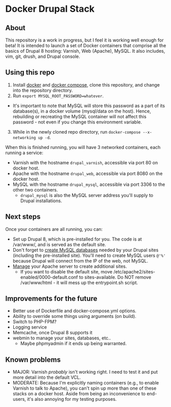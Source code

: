 # Docker Drupal Stack

## About
This repository is a work in progress, but I feel it is working well enough for beta! It is intended to launch a set of Docker containers that comprise all the basics of Drupal 8 hosting: Varnish, Web (Apache), MySQL. It also includes, vim, git, drush, and Drupal console.

## Using this repo
1. Install [docker](https://docs.docker.com/engine/installation/) and [docker compose](https://docs.docker.com/compose/install/), clone this repository, and change into the repository directory.
2. Run `export MYSQL_ROOT_PASSWORD=whatever`. 
  * It's important to note that MySQL will store this password as a part of its database(s), in a docker volume (mysql/data on the host). Hence, rebuilding or recreating the MySQL container will not affect this password - not even if you change this environment variable.
3. While in the newly cloned repo directory, run `docker-compose --x-networking up -d`.

When this is finished running, you will have 3 networked containers, each running a service: 
* Varnish with the hostname `drupal_varnish`, accessible via port 80 on docker host. 
* Apache with the hostname `drupal_web`, accessible via port 8080 on the docker host.
* MySQL with the hostname `drupal_mysql`, accessible via port 3306 to the other two containers.
  * `drupal_mysql` is also the MySQL server address you'll supply to Drupal installations.

## Next steps
Once your containers are all running, you can:
* Set up Drupal 8, which is pre-installed for you. The code is at /var/www/, and is served as the default site.
* Don't forget to [create MySQL databases](https://www.drupal.org/documentation/install/create-database#mysql_commands) needed by your Drupal sites (including the pre-installed site). You'll need to create MySQL users `@'%'` because Drupal will connect from the IP of the web, not MySQL.
* [Manage](https://help.ubuntu.com/lts/serverguide/httpd.html) your Apache server to create additional sites.
  * If you want to disable the default site, move /etc/apache2/sites-enabled/0000-default.conf to sites-available. Do NOT remove /var/www/html - it will mess up the entrypoint.sh script.

## Improvements for the future
* Better use of Dockerfile and docker-compose.yml options.
* Ability to override some things using arguments (on build).
* Switch to PHP-FPM?
* Logging service
* Memcache, once Drupal 8 supports it
* webmin to manage your sites, databases, etc..
  * Maybe phpmyadmin if it ends up being warranted.

## Known problems
* MAJOR: Varnish *probably* isn't working right. I need to test it and put more detail into the default VCL.
* MODERATE: Because I'm explicitly naming containers (e.g., to enable Varnish to talk to Apache), you can't spin up more than one of these stacks on a docker host. Aside from being an inconvenience to end-users, it's also annoying for my testing purposes.
